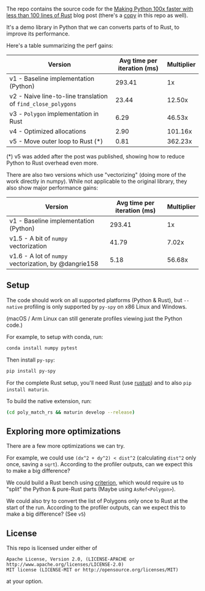 
The repo contains the source code for the [Making Python 100x faster with less than 100 lines of Rust](https://ohadravid.github.io/posts/2023-03-rusty-python/) blog post (there's a [copy](./rusty_python.md) in this repo as well).

It's a demo library in Python that we can converts parts of to Rust, to improve its performance.

Here's a table summarizing the perf gains:

| Version                                                      | Avg time per iteration (ms)  | Multiplier | 
|--------------------------------------------------------------|------------------------------|------------|
| v1 - Baseline implementation (Python)                        | 293.41                       | 1x         |
| v2 - Naive line-to-line translation of `find_close_polygons` | 23.44                        | 12.50x     |
| v3 - `Polygon` implementation in Rust                        | 6.29                         | 46.53x     |
| v4 - Optimized allocations                                   | 2.90                         | 101.16x    |
| v5 - Move outer loop to Rust (*)                             | 0.81                         | 362.23x    |

(*) v5 was added after the post was published, showing how to reduce Python to Rust overhead even more.

There are also two versions which use "vectorizing" (doing more of the work directly in numpy).
While not applicable to the original library, they also show major performance gains:

| Version                                                      | Avg time per iteration (ms)  | Multiplier | 
|--------------------------------------------------------------|------------------------------|------------|
| v1 - Baseline implementation (Python)                        | 293.41                       | 1x         |
| v1.5 - A bit of `numpy` vectorization                        | 41.79                        | 7.02x      |
| v1.6 - A lot of `numpy` vectorization, by @dangrie158        | 5.18                         | 56.68x     |


## Setup

The code should work on all supported platforms (Python & Rust),
but `--native` profiling is only supported by `py-spy` on x86 Linux and Windows.

(macOS / Arm Linux can still generate profiles viewing just the Python code.)

For example, to setup with conda, run:

```bash
conda install numpy pytest
```

Then install `py-spy`:

```bash
pip install py-spy
```

For the complete Rust setup, you'll need Rust (use [rustup](https://rustup.rs/)) and to also `pip install maturin`.

To build the native extension, run:

```bash
(cd poly_match_rs && maturin develop --release)
```

## Exploring more optimizations

There are a few more optimizations we can try.

For example, we could use `(dx^2 + dy^2) < dist^2` (calculating `dist^2` only once, saving a `sqrt`).
According to the profiler outputs, can we expect this to make a big difference?

We could build a Rust bench using [criterion](https://github.com/bheisler/criterion.rs),
which would require us to "split" the Python & pure-Rust parts (Maybe using `AsRef<Polygon>`).

We could also try to convert the list of Polygons only once to Rust at the start of the run.
According to the profiler outputs, can we expect this to make a big difference? (See `v5`)

## License

This repo is licensed under either of
```text
Apache License, Version 2.0, (LICENSE-APACHE or http://www.apache.org/licenses/LICENSE-2.0)
MIT license (LICENSE-MIT or http://opensource.org/licenses/MIT)
```
at your option.